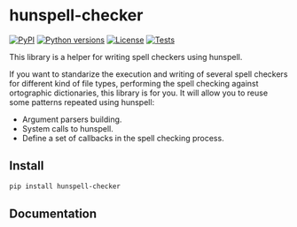 # hunspell-checker

[![PyPI][pypi-version-badge-link]][pypi-link]
[![Python versions][pypi-pyversions-badge-link]][pypi-link]
[![License][license-image]][license-link]
[![Tests][tests-image]][tests-link]

This library is a helper for writing spell checkers using hunspell.

If you want to standarize the execution and writing of several spell checkers
for different kind of file types, performing the spell checking against
ortographic dictionaries, this library is for you. It will allow you to reuse
some patterns repeated using hunspell:

- Argument parsers building.
- System calls to hunspell.
- Define a set of callbacks in the spell checking process.

## Install

```bash
pip install hunspell-checker
```

## Documentation




[pypi-link]: https://pypi.org/project/hunspell-checker
[pypi-version-badge-link]: https://img.shields.io/pypi/v/hunspell-checker
[pypi-pyversions-badge-link]: https://img.shields.io/pypi/pyversions/hunspell-checker
[license-image]: https://img.shields.io/pypi/l/hunspell-checker?color=light-green
[license-link]: https://github.com/mondeja/hunspell-checker/blob/master/LICENSE
[tests-image]: https://img.shields.io/github/workflow/status/mondeja/hunspell-checker/CI
[tests-link]: https://github.com/mondeja/hunspell-checker/actions?query=workflow%3ACI
